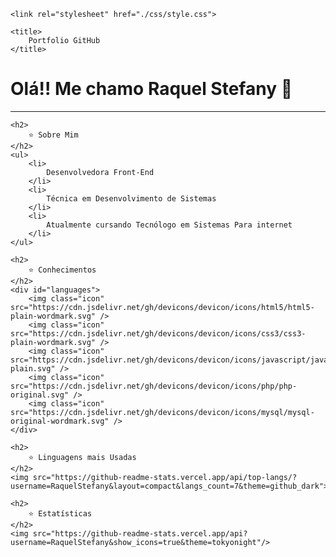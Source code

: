 <!DOCTYPE html>
<html lang="pt-BR">
<head>
    <meta charset="UTF-8">
    <meta http-equiv="X-UA-Compatible" content="IE=edge">
    <meta name="viewport" content="width=device-width, initial-scale=1.0">

    <link rel="stylesheet" href="./css/style.css">

    <title>
        Portfolio GitHub
    </title>
</head>
<body>
    <h1>
        Olá!! Me chamo Raquel Stefany 👋
    </h1>
    <hr>

    <h2>
        ⭐ Sobre Mim
    </h2>
    <ul>
        <li>
            Desenvolvedora Front-End
        </li>
        <li>
            Técnica em Desenvolvimento de Sistemas
        </li>
        <li>
            Atualmente cursando Tecnólogo em Sistemas Para internet
        </li>
    </ul>

    <h2>
        ⭐ Conhecimentos
    </h2>    
    <div id="languages">
        <img class="icon" src="https://cdn.jsdelivr.net/gh/devicons/devicon/icons/html5/html5-plain-wordmark.svg" />        
        <img class="icon" src="https://cdn.jsdelivr.net/gh/devicons/devicon/icons/css3/css3-plain-wordmark.svg" />   
        <img class="icon" src="https://cdn.jsdelivr.net/gh/devicons/devicon/icons/javascript/javascript-plain.svg" />        
        <img class="icon" src="https://cdn.jsdelivr.net/gh/devicons/devicon/icons/php/php-original.svg" />    
        <img class="icon" src="https://cdn.jsdelivr.net/gh/devicons/devicon/icons/mysql/mysql-original-wordmark.svg" /> 
    </div>      

    <h2>
        ⭐ Linguagens mais Usadas
    </h2>
    <img src="https://github-readme-stats.vercel.app/api/top-langs/?username=RaquelStefany&layout=compact&langs_count=7&theme=github_dark">

    <h2>
        ⭐ Estatísticas
    </h2>
    <img src="https://github-readme-stats.vercel.app/api?username=RaquelStefany&show_icons=true&theme=tokyonight"/>
</body>
</html>
